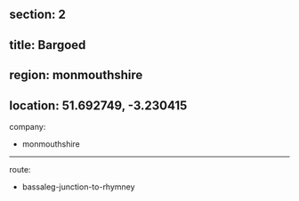 section: 2
----
title: Bargoed
----
region: monmouthshire
----
location: 51.692749, -3.230415
----
company:
- monmouthshire
----
route:
- bassaleg-junction-to-rhymney

